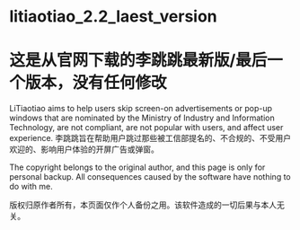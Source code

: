 # litiaotiao_2.2_laest_version
# 这是从官网下载的李跳跳最新版/最后一个版本，没有任何修改
LiTiaotiao aims to help users skip screen-on advertisements or pop-up windows that are nominated by the Ministry of Industry and Information Technology, are not compliant, are not popular with users, and affect user experience.
    李跳跳旨在帮助用户跳过那些被工信部提名的、不合规的、不受用户欢迎的、影响用户体验的开屏广告或弹窗。

The copyright belongs to the original author, and this page is only for personal backup. All consequences caused by the software have nothing to do with me.

版权归原作者所有，本页面仅作个人备份之用。该软件造成的一切后果与本人无关。
